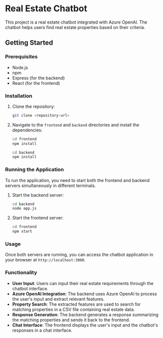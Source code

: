 # Real Estate Chatbot

This project is a real estate chatbot integrated with Azure OpenAI. The chatbot helps users find real estate properties based on their criteria.

## Getting Started

### Prerequisites

- Node.js
- npm
- Express (for the backend)
- React (for the frontend)

### Installation

1. Clone the repository:

    ```sh
    git clone <repository-url>
    ```

2. Navigate to the `frontend` and `backend` directories and install the dependencies:

    ```sh
    cd frontend
    npm install
    ```

    ```sh
    cd backend
    npm install
    ```

### Running the Application

To run the application, you need to start both the frontend and backend servers simultaneously in different terminals.

1. Start the backend server:

    ```sh
    cd backend
    node app.js
    ```

2. Start the frontend server:

    ```sh
    cd frontend
    npm start
    ```

### Usage

Once both servers are running, you can access the chatbot application in your browser at `http://localhost:3000`.

### Functionality
- **User Input**: Users can input their real estate requirements through the chatbot interface.
- **Azure OpenAI Integration**: The backend uses Azure OpenAI to process the user's input and extract relevant features.
- **Property Search**: The extracted features are used to search for matching properties in a CSV file containing real estate data.
- **Response Generation**: The backend generates a response summarizing the matching properties and sends it back to the frontend.
- **Chat Interface**: The frontend displays the user's input and the chatbot's responses in a chat interface.
